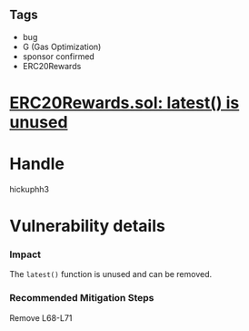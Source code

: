 ## Tags

- bug
- G (Gas Optimization)
- sponsor confirmed
- ERC20Rewards

# [ERC20Rewards.sol: latest() is unused](https://github.com/code-423n4/2021-08-yield-findings/issues/58) 

# Handle

hickuphh3


# Vulnerability details

### Impact

The `latest()` function is unused and can be removed.

### Recommended Mitigation Steps

Remove L68-L71

